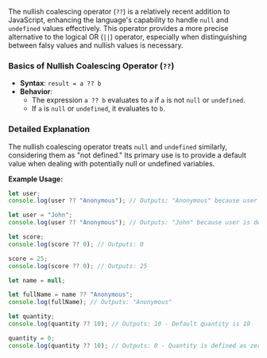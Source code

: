 The nullish coalescing operator (`??`) is a relatively recent addition to JavaScript, enhancing the language's capability to handle `null` and `undefined` values effectively. This operator provides a more precise alternative to the logical OR (`||`) operator, especially when distinguishing between falsy values and nullish values is necessary.

### Basics of Nullish Coalescing Operator (`??`)
- **Syntax**: `result = a ?? b`
- **Behavior**:
	- The expression `a ?? b` evaluates to `a` if `a` is not `null` or `undefined`.
	- If `a` is `null` or `undefined`, it evaluates to `b`.

### Detailed Explanation
The nullish coalescing operator treats `null` and `undefined` similarly, considering them as "not defined." Its primary use is to provide a default value when dealing with potentially null or undefined variables.

**Example Usage:**
```js
let user;
console.log(user ?? "Anonymous"); // Outputs: "Anonymous" because user is undefined

let user = "John";
console.log(user ?? "Anonymous"); // Outputs: "John" because user is defined

let score;
console.log(score ?? 0); // Outputs: 0

score = 25;
console.log(score ?? 0); // Outputs: 25

let name = null;

let fullName = name ?? "Anonymous";
console.log(fullName); // Outputs: "Anonymous"

let quantity;
console.log(quantity ?? 10); // Outputs: 10 - Default quantity is 10

quantity = 0;
console.log(quantity ?? 10); // Outputs: 0 - Quantity is defined as zero
```

